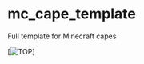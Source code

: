 # mc_cape_template
Full template for Minecraft capes

[![TOP](https://img.shields.io/badge/%E2%97%BC-TOP-%2300A8F3?style=for-the-badge)]
